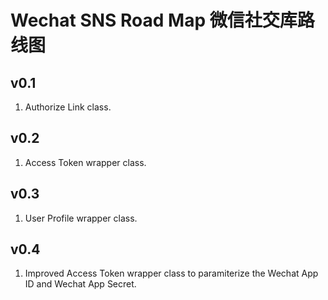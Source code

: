 # Wechat SNS Road Map 微信社交库路线图

## v0.1
1. Authorize Link class.

## v0.2
1. Access Token wrapper class.

## v0.3
1. User Profile wrapper class.

## v0.4
1. Improved Access Token wrapper class to paramiterize the Wechat App ID and Wechat App Secret.
